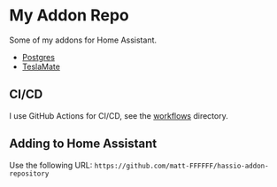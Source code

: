 # My Addon Repo

Some of my addons for Home Assistant.

* [Postgres](postgres)
* [TeslaMate](teslamate)

## CI/CD

I use GitHub Actions for CI/CD, see the [workflows](.github/workflows) directory.

## Adding to Home Assistant

Use the following URL: ```https://github.com/matt-FFFFFF/hassio-addon-repository```
